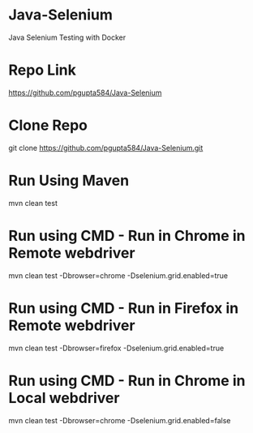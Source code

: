 # Java-Selenium
Java Selenium Testing with Docker

# Repo Link
https://github.com/pgupta584/Java-Selenium

# Clone Repo
git clone https://github.com/pgupta584/Java-Selenium.git

# Run Using Maven
mvn clean test

# Run using CMD - Run in Chrome in Remote webdriver
mvn clean test -Dbrowser=chrome -Dselenium.grid.enabled=true

# Run using CMD - Run in Firefox in Remote webdriver
mvn clean test -Dbrowser=firefox -Dselenium.grid.enabled=true

# Run using CMD - Run in Chrome in Local webdriver
mvn clean test -Dbrowser=chrome -Dselenium.grid.enabled=false
